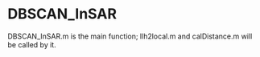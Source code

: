 # DBSCAN_InSAR
DBSCAN_InSAR.m is the main function;
llh2local.m and calDistance.m will be called by it.
